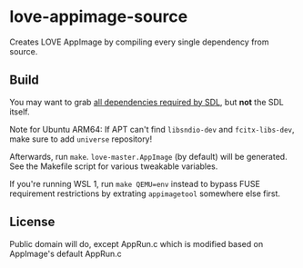 love-appimage-source
=====

Creates LOVE AppImage by compiling every single dependency from source.

Build
-----

You may want to grab [all dependencies required by SDL](https://github.com/libsdl-org/SDL/blob/main/docs/README-linux.md#build-dependencies), but **not** the SDL itself.

Note for Ubuntu ARM64: If APT can't find `libsndio-dev` and `fcitx-libs-dev`, make sure to add `universe` repository!

Afterwards, run `make`. `love-master.AppImage` (by default) will be generated. See the Makefile script for various tweakable variables.

If you're running WSL 1, run `make QEMU=env` instead to bypass FUSE requirement restrictions by extrating `appimagetool` somewhere else first.

License
-----

Public domain will do, except AppRun.c which is modified based on AppImage's default AppRun.c
